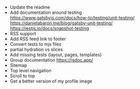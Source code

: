 
- Update the readme
- Add documentation around testing
    https://www.gatsbyjs.com/docs/how-to/testing/unit-testing/
    https://danielabaron.me/blog/gatsby-unit-testing/
    https://jestjs.io/docs/snapshot-testing
- RSS support
- Add RSS feed link to footer
- Convert tests to mjs files
- partial hydration vs slices
- Add missing tests (layout, pages, templates)
- Group documentation https://jsdoc.app/
- Sitemap
- Top level navigation
- Scroll to top
- Get a better version of my profile image
